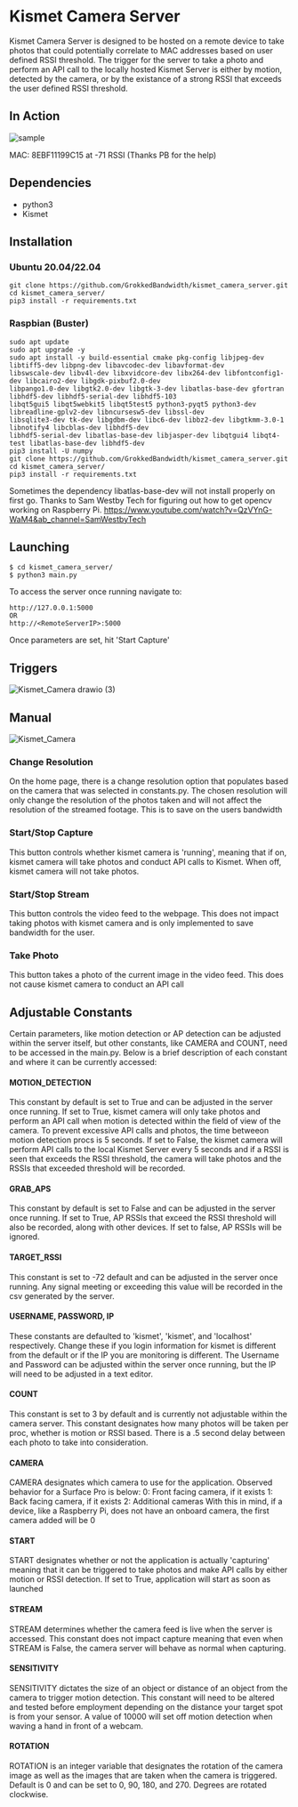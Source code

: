 # Kismet Camera Server

Kismet Camera Server is designed to be hosted on a remote device to take photos that could potentially correlate to MAC addresses based on user defined RSSI threshold.
The trigger for the server to take a photo and perform an API call to the locally hosted Kismet Server is either by motion, detected by the camera, or by the existance 
of a strong RSSI that exceeds the user defined RSSI threshold. 
## In Action
![sample](https://user-images.githubusercontent.com/96986202/224189962-66aab5da-538c-4a4c-8aad-963e7832b949.png)

MAC: 8EBF11199C15 at -71 RSSI (Thanks PB for the help)

## Dependencies
- python3
- Kismet

## Installation

### Ubuntu 20.04/22.04

```
git clone https://github.com/GrokkedBandwidth/kismet_camera_server.git
cd kismet_camera_server/
pip3 install -r requirements.txt
```

### Raspbian (Buster)

```
sudo apt update
sudo apt upgrade -y
sudo apt install -y build-essential cmake pkg-config libjpeg-dev libtiff5-dev libpng-dev libavcodec-dev libavformat-dev
libswscale-dev libv4l-dev libxvidcore-dev libx264-dev libfontconfig1-dev libcairo2-dev libgdk-pixbuf2.0-dev
libpango1.0-dev libgtk2.0-dev libgtk-3-dev libatlas-base-dev gfortran libhdf5-dev libhdf5-serial-dev libhdf5-103
libqt5gui5 libqt5webkit5 libqt5test5 python3-pyqt5 python3-dev libreadline-gplv2-dev libncursesw5-dev libssl-dev
libsqlite3-dev tk-dev libgdbm-dev libc6-dev libbz2-dev libgtkmm-3.0-1 libnotify4 libcblas-dev libhdf5-dev
libhdf5-serial-dev libatlas-base-dev libjasper-dev libqtgui4 libqt4-test libatlas-base-dev libhdf5-dev
pip3 install -U numpy
git clone https://github.com/GrokkedBandwidth/kismet_camera_server.git
cd kismet_camera_server/
pip3 install -r requirements.txt
```
Sometimes the dependency libatlas-base-dev will not install properly on first go.
Thanks to Sam Westby Tech for figuring out how to get opencv working on Raspberry Pi.
https://www.youtube.com/watch?v=QzVYnG-WaM4&ab_channel=SamWestbyTech

## Launching
```
$ cd kismet_camera_server/
$ python3 main.py
```
To access the server once running navigate to:
```
http://127.0.0.1:5000
OR
http://<RemoteServerIP>:5000
```
Once parameters are set, hit 'Start Capture'

## Triggers

![Kismet_Camera drawio (3)](https://user-images.githubusercontent.com/96986202/231572465-ac10659a-e9ed-4406-8044-7b4c32a1ccec.png)

## Manual

![Kismet_Camera](https://user-images.githubusercontent.com/96986202/224191345-f133ac89-6f41-44f9-9850-0e134727f307.png)

### Change Resolution

On the home page, there is a change resolution option that populates based on the camera that was selected in constants.py.
The chosen resolution will only change the resolution of the photos taken and will not affect the resolution of the 
streamed footage. This is to save on the users bandwidth

### Start/Stop Capture

This button controls whether kismet camera is 'running', meaning that if on, kismet camera will take photos and 
conduct API calls to Kismet. When off, kismet camera will not take photos.

### Start/Stop Stream

This button controls the video feed to the webpage. This does not impact taking photos with kismet camera and is only
implemented to save bandwidth for the user.

### Take Photo

This button takes a photo of the current image in the video feed. This does not cause kismet camera to conduct an API call

## Adjustable Constants
Certain parameters, like motion detection or AP detection can be adjusted within the server itself, but other constants, like CAMERA and COUNT, need to be accessed in the main.py. Below is a brief description of each constant and where it can be currently accessed:

#### MOTION_DETECTION
This constant by default is set to True and can be adjusted in the server once running. If set to True, kismet camera will only take photos and perform an API call when motion is detected within the field of view of the camera. To prevent excessive API calls and photos, the time betweeon motion detection procs is 5 seconds. If set to False, the kismet camera will perform API calls to the local Kismet Server every 5 seconds and if a RSSI is seen that exceeds the RSSI threshold, the camera will take photos and the RSSIs that exceeded threshold will be recorded. 

#### GRAB_APS
This constant by default is set to False and can be adjusted in the server once running. If set to True, AP RSSIs that exceed the RSSI threshold will also be recorded, along with other devices. If set to false, AP RSSIs will be ignored.

#### TARGET_RSSI
This constant is set to -72 default and can be adjusted in the server once running. Any signal meeting or exceeding this value will be recorded in the csv generated by the server.

#### USERNAME, PASSWORD, IP
These constants are defaulted to 'kismet', 'kismet', and 'localhost' respectively. Change these if you login information for kismet is different from the default or if the IP you are monitoring is different. The Username and Password can be adjusted within the server once running, but the IP will need to be adjusted in a text editor.

#### COUNT
This constant is set to 3 by default and is currently not adjustable within the camera server. This constant designates how many photos will be taken per proc, whether is motion or RSSI based. There is a .5 second delay between each photo to take into consideration. 

#### CAMERA
CAMERA designates which camera to use for the application. Observed behavior for a Surface Pro is below:
0: Front facing camera, if it exists
1: Back facing camera, if it exists
2: Additional cameras
With this in mind, if a device, like a Raspberry Pi, does not have an onboard camera, the first camera added will be 0

#### START
START designates whether or not the application is actually 'capturing' meaning that it can be triggered to take photos
and make API calls by either motion or RSSI detection. If set to True, application will start as soon as launched

#### STREAM
STREAM determines whether the camera feed is live when the server is accessed. This constant does not impact capture
meaning that even when STREAM is False, the camera server will behave as normal when capturing. 

#### SENSITIVITY
SENSITIVITY dictates the size of an object or distance of an object from the camera to trigger motion detection. This constant will
need to be altered and tested before employment depending on the distance your target spot is from your sensor. A value
of 10000 will set off motion detection when waving a hand in front of a webcam.

#### ROTATION 
ROTATION is an integer variable that designates the rotation of the camera image as well as the images that are taken
when the camera is triggered. Default is 0 and can be set to 0, 90, 180, and 270. Degrees are rotated clockwise.




